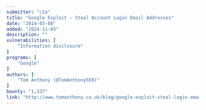 ```yaml
---
submitter: "c2a"
title: "Google Exploit – Steal Account Login Email Addresses"
date: "2014-03-08"
added: "2024-11-03"
description: ""
vulnerabilities: [
    "Information disclosure"
]
programs: [
    "Google"
]
authors: [
    "Tom Anthony (@TomAnthonySEO)"
]
bounty: "1,337"
link: "http://www.tomanthony.co.uk/blog/google-exploit-steal-login-email-addresses/"
---
```




